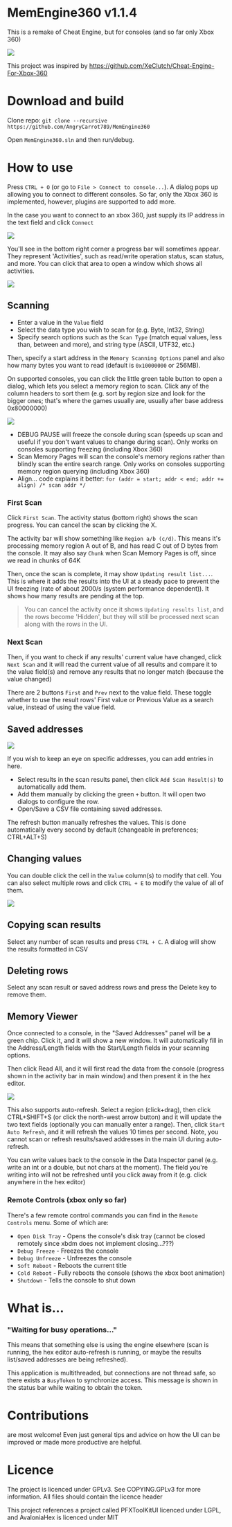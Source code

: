 # MemEngine360 v1.1.4
This is a remake of Cheat Engine, but for consoles (and so far only Xbox 360)

![](MemEngine360-DesktopUI_2025-05-10_15.03.51.png)

This project was inspired by https://github.com/XeClutch/Cheat-Engine-For-Xbox-360

# Download and build
Clone repo: `git clone --recursive https://github.com/AngryCarrot789/MemEngine360`

Open `MemEngine360.sln` and then run/debug.

# How to use
Press `CTRL + O` (or go to `File > Connect to console...`). A dialog pops up allowing you to connect to different consoles. 
So far, only the Xbox 360 is implemented, however, plugins are supported to add more.

In the case you want to connect to an xbox 360, just supply its IP address in the text field and click `Connect`

![](MemEngine360-DesktopUI_2025-05-03_13.08.07.png)

You'll see in the bottom right corner a progress bar will sometimes appear. They represent 'Activities', such as read/write operation status, scan status, and more.
You can click that area to open a window which shows all activities.

![](rider64_2025-04-27_22.07.31.png)

## Scanning
- Enter a value in the `Value` field
- Select the data type you wish to scan for (e.g. Byte, Int32, String)
- Specify search options such as the `Scan Type` (match equal values, less than, between and more), and string type (ASCII, UTF32, etc.)

Then, specify a start address in the `Memory Scanning Options` panel and also how many bytes you want to read (default is `0x10000000` or 256MB). 

On supported consoles, you can click the little green table button to open a dialog, which lets you select a memory region to scan.
Click any of the column headers to sort them (e.g. sort by region size and look for the bigger ones; that's where the games usually are, usually after base address 0x80000000)

![](MemEngine360-DesktopUI_2025-04-27_22.02.37.png)

- DEBUG PAUSE will freeze the console during scan (speeds up scan and useful if you don't want values to change during scan). Only works on consoles supporting freezing (including Xbox 360) 
- Scan Memory Pages will scan the console's memory regions rather than blindly scan the entire search range. Only works on consoles supporting memory region querying (including Xbox 360)
- Align... code explains it better: `for (addr = start; addr < end; addr += align) /* scan addr */`

### First Scan

Click `First Scan`. The activity status (bottom right) shows the scan progress. You can cancel the scan by clicking the X.

The activity bar will show something like `Region a/b (c/d)`. This means it's processing memory region A out of B, and has read C out of D bytes from the console. It may also say `Chunk` when Scan Memory Pages is off, since we read in chunks of 64K 

Then, once the scan is complete, it may show `Updating result list...`. This is where it adds the results into the UI at a steady pace to prevent the UI freezing (rate of about 2000/s (system performance dependent)). It shows how many results are pending at the top.

> You can cancel the activity once it shows `Updating results list`, and the rows become 'Hidden', but they will still be processed next scan along with the rows in the UI.



### Next Scan

Then, if you want to check if any results' current value have changed, click `Next Scan` and it will read the current value of all results
and compare it to the value field(s) and remove any results that no longer match (because the value changed)

There are 2 buttons `First` and `Prev` next to the value field. These toggle whether to use the result rows' First value or Previous Value as a search value, instead of using the value field. 

## Saved addresses
![](MemEngine360-DesktopUI_2025-05-10_14.52.37.png)

If you wish to keep an eye on specific addresses, you can add entries in here.

- Select results in the scan results panel, then click `Add Scan Result(s)` to automatically add them. 
- Add them manually by clicking the green `+` button. It will open two dialogs to configure the row.
- Open/Save a CSV file containing saved addresses.

The refresh button manually refreshes the values. This is done automatically every second by default (changeable in preferences; CTRL+ALT+S)

## Changing values
You can double click the cell in the `Value` column(s) to modify that cell. 
You can also select multiple rows and click `CTRL + E` to modify the value of all of them.

![](MemEngine360.Avalonia_2025-04-23_01.04.01.png)

## Copying scan results
Select any number of scan results and press `CTRL + C`. A dialog will show the results formatted in CSV

## Deleting rows
Select any scan result or saved address rows and press the Delete key to remove them.

## Memory Viewer
Once connected to a console, in the "Saved Addresses" panel will be a green chip. Click it, and it will show a new window.
It will automatically fill in the Address/Length fields with the Start/Length fields in your scanning options.

Then click Read All, and it will first read the data from the console (progress shown in the activity bar in main window) and then present it in the hex editor.

![](MemEngine360-DesktopUI_2025-05-05_17.58.59.png)

This also supports auto-refresh. Select a region (click+drag), then click CTRL+SHIFT+S (or click the north-west arrow button) and it will update the two text fields (optionally you 
can manually enter a range). Then, click `Start Auto Refresh`, and it will refresh the values 10 times per second. Note, you cannot scan or refresh results/saved addresses in the main UI during auto-refresh.

You can write values back to the console in the Data Inspector panel (e.g. write an int or a double, but not chars at the moment). The field you're writing into will not be refreshed until you click away from it (e.g. click anywhere in the hex editor) 

### Remote Controls (xbox only so far)
There's a few remote control commands you can find in the `Remote Controls` menu. Some of which are:
- `Open Disk Tray` - Opens the console's disk tray (cannot be closed remotely since xbdm does not implement closing...???)
- `Debug Freeze` - Freezes the console
- `Debug Unfreeze` - Unfreezes the console
- `Soft Reboot` - Reboots the current title
- `Cold Reboot` - Fully reboots the console (shows the xbox boot animation)
- `Shutdown` - Tells the console to shut down

# What is...
### "Waiting for busy operations..."
This means that something else is using the engine elsewhere (scan is running, the hex editor auto-refresh is running, or maybe the results list/saved addresses are being refreshed).

This application is multithreaded, but connections are not thread safe, so there exists a `BusyToken` to synchronize access. This message is shown in the status bar while waiting to obtain the token.

# Contributions
are most welcome! Even just general tips and advice on how the UI can be improved or made more productive are helpful.

# Licence
The project is licenced under GPLv3. See COPYING.GPLv3 for more information. All files should contain the licence header

This project references a project called PFXToolKitUI licenced under LGPL, and AvaloniaHex is licenced under MIT 